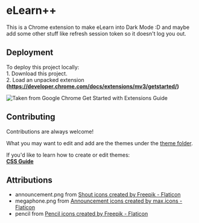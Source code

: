 # eLearn++

This is a Chrome extension to make eLearn into Dark Mode :D and maybe add some other stuff like refresh session token so it doesn't log you out.


## Deployment

To deploy this project locally:  
    1. Download this project.  
    2. Load an unpacked extension **(https://developer.chrome.com/docs/extensions/mv3/getstarted/)**  
      
![Taken from Google Chrome Get Started with Extensions Guide](https://wd.imgix.net/image/BhuKGJaIeLNPW9ehns59NfwqKxF2/vOu7iPbaapkALed96rzN.png?auto=format&w=741)


## Contributing

Contributions are always welcome!

What you may want to edit and add are the themes under the [theme folder](https://github.com/Light2Dark/elearn-extension/tree/main/themes).

If you'd like to learn how to create or edit themes:  
**[CSS Guide](https://developer.mozilla.org/en-US/docs/Learn/CSS)**

## Attributions

- announcement.png from [Shout icons created by Freepik - Flaticon](https://www.flaticon.com/free-icons/shout)
- megaphone.png from [Announcement icons created by max.icons - Flaticon](https://www.flaticon.com/free-icons/announcement)
- pencil from [Pencil icons created by Freepik - Flaticon](https://www.flaticon.com/free-icons/pencil)
